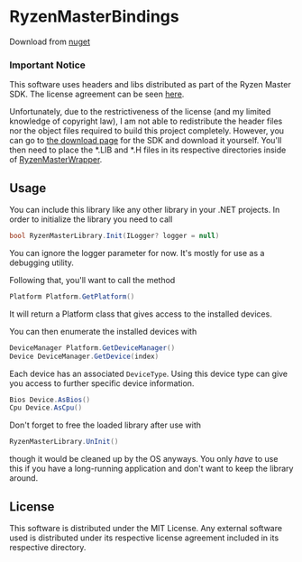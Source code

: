 # RyzenMasterBindings

Download from [nuget](https://www.nuget.org/packages/RyzenMasterBindings/)

### Important Notice

This software uses headers and libs distributed as part of the Ryzen Master SDK. The license agreement can be seen [
here](RyzenMasterWrapper/external/ryzenmasterlibs/License.rtf).

Unfortunately, due to the restrictiveness of the license (and my limited knowledge of copyright law), I am not able to
redistribute the header files nor the object files required to build this project completely. However, you can go to [
the download page](https://developer.amd.com/amd-ryzentm-master-monitoring-sdk/) for the SDK and download it yourself.
You'll then need to place the *.LIB and *.H files in its respective directories inside of [
RyzenMasterWrapper](RyzenMasterWrapper/external).

## Usage

You can include this library like any other library in your .NET projects. In order to initialize the library you need
to call

```c#
bool RyzenMasterLibrary.Init(ILogger? logger = null)
```

You can ignore the logger parameter for now. It's mostly for use as a debugging utility.

Following that, you'll want to call the method

````c#
Platform Platform.GetPlatform()
````

It will return a Platform class that gives access to the installed devices.

You can then enumerate the installed devices with

````c#
DeviceManager Platform.GetDeviceManager()
Device DeviceManager.GetDevice(index)
````

Each device has an associated `DeviceType`. Using this device type can give you access to further specific device
information.

````c#
Bios Device.AsBios()
Cpu Device.AsCpu()
````

Don't forget to free the loaded library after use with

````c#
RyzenMasterLibrary.UnInit()
````

though it would be cleaned up by the OS anyways. You only *have* to use this if you have a long-running application and don't want to keep the library around.

## License

This software is distributed under the MIT License. Any external software used is distributed under its respective
license agreement included in its respective directory.
